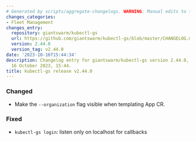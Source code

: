 ```yaml
---
# Generated by scripts/aggregate-changelogs. WARNING: Manual edits to this files will be overwritten.
changes_categories:
- Fleet Management
changes_entry:
  repository: giantswarm/kubectl-gs
  url: https://github.com/giantswarm/kubectl-gs/blob/master/CHANGELOG.md#2440---2023-10-16
  version: 2.44.0
  version_tag: v2.44.0
date: '2023-10-16T15:44:34'
description: Changelog entry for giantswarm/kubectl-gs version 2.44.0, published on
  16 October 2023, 15:44.
title: kubectl-gs release v2.44.0
---
```


### Changed
- Make the `--organization` flag visible when templating App CR.
### Fixed
- `kubectl-gs login`: listen only on localhost for callbacks
